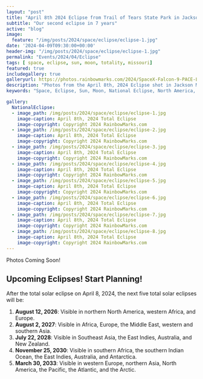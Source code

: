 ```yaml
---
layout: "post"
title: "April 8th 2024 Eclipse from Trail of Tears State Park in Jackson, Missouri"
subtitle: "Our second eclipse in 7 years"
active: "blog"
image:
  feature: "/img/posts/2024/space/eclipse/eclipse-1.jpg"
date: '2024-04-09T09:30:00+00:00'
header-img: "/img/posts/2024/space/eclipse/eclipse-1.jpg"
permalink: "Events/2024/04/Eclipse"
tags: [ space, eclipse, sun, moon, totality, missouri] 
featured: true
includegallery: true
galleryurl: https://photos.rainbowmarks.com/2024/SpaceX-Falcon-9-PACE-Launch
description: "Photos from the April 8th, 2024 Eclipse shot in Jackson Missouri at the Trail of Tears State Park"
keywords: "Space, Eclipse, Sun, Moon, National Eclipse, North America, Missouri"

gallery:
  NationalEclipse:
  - image_path: /img/posts/2024/space/eclipse/eclipse-1.jpg
    image-caption: April 8th, 2024 Total Eclipse
    image-copyright: Copyright 2024 RainbowMarks.com
  - image_path: /img/posts/2024/space/eclipse/eclipse-2.jpg
    image-caption: April 8th, 2024 Total Eclipse
    image-copyright: Copyright 2024 RainbowMarks.com
  - image_path: /img/posts/2024/space/eclipse/eclipse-3.jpg
    image-caption: April 8th, 2024 Total Eclipse
    image-copyright: Copyright 2024 RainbowMarks.com
  - image_path: /img/posts/2024/space/eclipse/eclipse-4.jpg
    image-caption: April 8th, 2024 Total Eclipse
    image-copyright: Copyright 2024 RainbowMarks.com
  - image_path: /img/posts/2024/space/eclipse/eclipse-5.jpg
    image-caption: April 8th, 2024 Total Eclipse
    image-copyright: Copyright 2024 RainbowMarks.com
  - image_path: /img/posts/2024/space/eclipse/eclipse-6.jpg
    image-caption: April 8th, 2024 Total Eclipse
    image-copyright: Copyright 2024 RainbowMarks.com
  - image_path: /img/posts/2024/space/eclipse/eclipse-7.jpg
    image-caption: April 8th, 2024 Total Eclipse
    image-copyright: Copyright 2024 RainbowMarks.com
  - image_path: /img/posts/2024/space/eclipse/eclipse-8.jpg
    image-caption: April 8th, 2024 Total Eclipse
    image-copyright: Copyright 2024 RainbowMarks.com
---
```


Photos Coming Soon!



## Upcoming Eclipses! Start Planning!

After the total solar eclipse on April 8, 2024, the next five total solar eclipses will be:

1. **August 12, 2026**: Visible in northern North America, western Africa, and Europe.
2. **August 2, 2027**: Visible in Africa, Europe, the Middle East, western and southern Asia.
3. **July 22, 2028**: Visible in Southeast Asia, the East Indies, Australia, and New Zealand.
4. **November 25, 2030**: Visible in southern Africa, the southern Indian Ocean, the East Indies, Australia, and Antarctica.
5. **March 30, 2033**: Visible in western Europe, northern Asia, North America, the Pacific, the Atlantic, and the Arctic.
